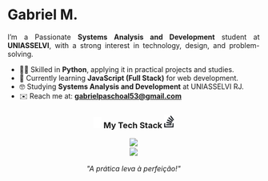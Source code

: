 <h1>Gabriel M.</h1>
 
<div align="justify">
	
I’m a Passionate <b>Systems Analysis and Development</b> student at <b>UNIASSELVI</b>, with a strong interest in technology, design, and problem-solving.

</div>

 - 👨‍💻 Skilled in **Python**, applying it in practical projects and studies.  
 - 🌱 Currently learning **JavaScript (Full Stack)** for web development.  
 - 🤓 Studying **Systems Analysis and Development** at UNIASSELVI RJ.  
 - ✉️ Reach me at: **gabrielpaschoal53@gmail.com**

<div align="center">

<h3>
 <img src="./assets/icons/stack-white.svg" width=17>
 My Tech Stack
 <img src="./assets/icons/stack-black.svg" width=20>
</h3>
  
  <a href="https://skillicons.dev">
    <img src="https://skillicons.dev/icons?i=java,js,py,html,css" /><br>
	<img src="https://skillicons.dev/icons?i=supabase,github,vercel,notion,md" /><br>
  </a>
</p>

<div>

*"A prática leva à perfeição!"*
<!--
    Dear user using my README as a base
    to create your own, I’m happy to authorize its use 
    and I’m glad you liked it! I just kindly ask for one thing:

    Please, leave a star on my README it would truly make my day :)
    GitHub: https://github.com/qxcyll
-->

<!--

<div>
	<a href="https://JVLsx.github.io">
		<img height="100" src="https://github.com/Qxcyll.png" alt="My avatar">
		<h1>Gabriel M.</h1>
	</a>
</div>
-->
